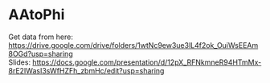 # AAtoPhi

Get data from here: https://drive.google.com/drive/folders/1wtNc9ew3ue3lL4f2ok_OuiWsEEAm8OGd?usp=sharing  
Slides: https://docs.google.com/presentation/d/12pX_RFNkmneR94HTmMx-8rE2IWasI3sWfHZFh_zbmHc/edit?usp=sharing

